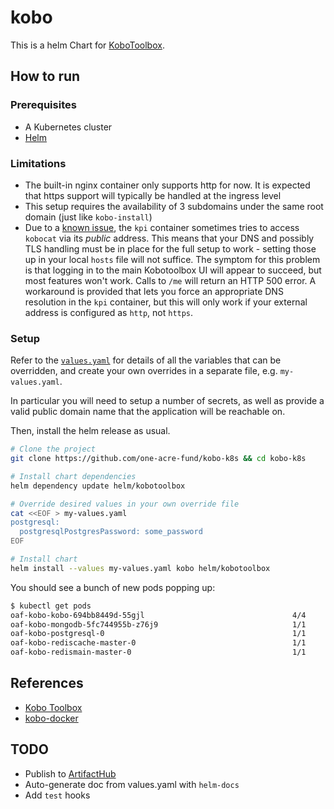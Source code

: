 # kobo

This is a helm Chart for [KoboToolbox](https://www.kobotoolbox.org/).

## How to run

### Prerequisites

* A Kubernetes cluster
* [Helm](https://helm.sh/)

### Limitations

* The built-in nginx container only supports http for now. It is expected that https support will typically be handled at the ingress level
* This setup requires the availability of 3 subdomains under the same root domain (just like `kobo-install`)
* Due to a [known issue](https://community.kobotoolbox.org/t/login-not-verified-500-internal-server-error/11360/5), the `kpi` container sometimes tries to access `kobocat` via its *public* address. This means that your DNS and possibly TLS handling must be in place for the full setup to work - setting those up in your local `hosts` file will not suffice. The symptom for this problem is that logging in to the main Kobotoolbox UI will appear to succeed, but most features won't work. Calls to `/me` will return an HTTP 500 error. A workaround is provided that lets you force an appropriate DNS resolution in the `kpi` container, but this will only work if your external address is configured as `http`, not `https`.

### Setup

Refer to the [`values.yaml`](helm/kobotoolbox/values.yaml) for details of all the variables that can be overridden, and create your own overrides in a separate file, e.g. `my-values.yaml`.

In particular you will need to setup a number of secrets, as well as provide a valid public domain name that the application will be reachable on.

Then, install the helm release as usual.

```sh
# Clone the project
git clone https://github.com/one-acre-fund/kobo-k8s && cd kobo-k8s

# Install chart dependencies
helm dependency update helm/kobotoolbox

# Override desired values in your own override file
cat <<EOF > my-values.yaml
postgresql:
  postgresqlPostgresPassword: some_password
EOF

# Install chart
helm install --values my-values.yaml kobo helm/kobotoolbox
```

You should see a bunch of new pods popping up:

```sh
$ kubectl get pods
oaf-kobo-kobo-694bb8449d-55gjl                                 4/4     Running     0          13m
oaf-kobo-mongodb-5fc744955b-z76j9                              1/1     Running     0          125m
oaf-kobo-postgresql-0                                          1/1     Running     0          125m
oaf-kobo-rediscache-master-0                                   1/1     Running     0          125m
oaf-kobo-redismain-master-0                                    1/1     Running     0          125m
```

## References

* [Kobo Toolbox](https://www.kobotoolbox.org/)
* [kobo-docker](https://github.com/kobotoolbox/kobo-docker)

## TODO

* Publish to [ArtifactHub](https://artifacthub.io/)
* Auto-generate doc from values.yaml with `helm-docs`
* Add `test` hooks
